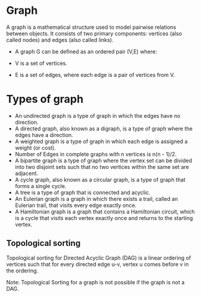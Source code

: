 # Graph
A graph is a mathematical structure used to model pairwise relations between objects. It consists of two primary components: vertices (also called nodes) and edges (also called links).
- A graph G can be defined as an ordered pair (V,E) where:

- V is a set of vertices.
- E is a set of edges, where each edge is a pair of vertices from V.

# Types of graph
- An undirected graph is a type of graph in which the edges have no direction.
- A directed graph, also known as a digraph, is a type of graph where the edges have a direction.
- A weighted graph is a type of graph in which each edge is assigned a weight (or cost).
- Number of Edges in complete graphs with n vertices is n(n - 1)/2.
- A bipartite graph is a type of graph where the vertex set can be divided into two disjoint sets such that no two vertices within the same set are adjacent.
- A cycle graph, also known as a circular graph, is a type of graph that forms a single cycle.
- A tree is a type of graph that is connected and acyclic.
- An Eulerian graph is a graph in which there exists a trail, called an Eulerian trail, that visits every edge exactly once.
- A Hamiltonian graph is a graph that contains a Hamiltonian circuit, which is a cycle that visits each vertex exactly once and returns to the starting vertex.

 ## Topological sorting 
 Topological sorting for Directed Acyclic Graph (DAG) is a linear ordering of vertices such that for every directed edge u-v, vertex u comes before v in the ordering.

Note: Topological Sorting for a graph is not possible if the graph is not a DAG.